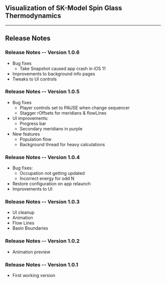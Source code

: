 ## Visualization of SK-Model Spin Glass Thermodynamics 

---
## Release Notes

### Release Notes -- Version 1.0.6

* Bug fixes
  * Take Snapshot caused app crash in iOS 11
* Improvements to background info pages
* Tweaks to UI controls

### Release Notes -- Version 1.0.5

* Bug fixes
  * Player controls set to PAUSE when change sequencer
  * Stagger rOffsets for meridians & flowLines
* UI improvements:
  * Progress bar
  * Secondary meridians in purple
* New features
  * Population flow
  * Background thread for heavy calculations

### Release Notes -- Version 1.0.4

* Bug fixes:
  * Occupation not getting updated
  * Incorrect energy for odd N
* Restore configuration on app relaunch
* Improvements to UI

### Release Notes -- Version 1.0.3

* UI cleanup
* Animation
* Flow Lines
* Basin Boundaries

### Release Notes -- Version 1.0.2

* Animation preview

### Release Notes -- Version 1.0.1

* First working version


    
